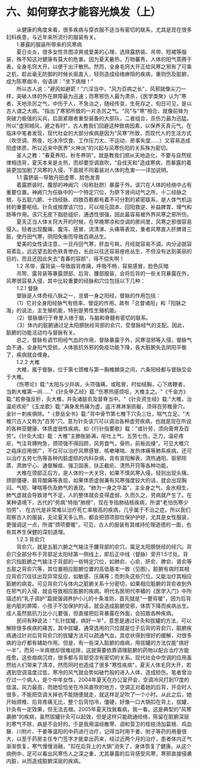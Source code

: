 # 六、如何穿衣才能容光焕发（上）
  
　　从健康的角度来看，很多疾病与穿衣服不适当有密切的联系，尤其是现在很多妇科疾患，与近年来所流行的服装有关。  
　　1.暴露的服装所带来的风寒病  
　　夏日炎炎，很多女性贪图凉爽或爱美的心理，选择露脐装、吊带、短裙等服装，殊不知这对健康有莫大的危害。因为夏天暑热，万物蕃秀，人体的阳气蒸腾于表，全身毛窍大开，以便于出汗散热。然而，全身毛窍大开正给风寒之邪有了可乘之机，趁此毫无防御的时候长驱直入，轻则造成经络痹阻的疾病，重则伤及脏腑，成为陈寒痼冷，俗语讲："坐下病根！"  
　　所以古人说："避风如避箭！"六淫当中，"风为百病之长"，风邪就像尖刀一样，突破人体的外在屏障最为迅速；而寒邪伤人最为肃杀，《医学类聚》认为"寒者，天地杀厉之气，中伤于人，不急治之，随经传变，生死存之，旬日可见，是以古人谓之大病。"指出了寒邪所致的一片杀厉之气。"风"与"寒"相合，就像前锋为突破力极强的尖兵，后面紧跟者重型装备的大部队，二者组合，杀伤力最为迅猛。所以"虚邪贼风，避之有时"，古人教我们回避这种致病因素，以保养天真元气。在临床中笔者发现，现代社会的大部分疾病是因为"风寒"所致，而现代人的生活方式（吹空调、熬夜、吃冰冷饮食、工作压力大、不运动、房事失度……）又容易造成阳虚体质，所以近来中医界"火神派"的兴起与风寒伤阳的关系殊为密切。  
　　圣人之教："春夏养阳，秋冬养阴"，就是教我们顺从天地造化，不要与自然规律相违背，夏天本来是炎热，而却要空调直吹，"自伐天和"造成寒病，而暴露的着装更加加剧了风寒的入侵，下面就不同着装对人体的危害一一详加说明。  
　　1.1 露脐装--导致丹田虚寒、脸色发青  
　　着露脐装时，腹部的神阙穴（俗称肚脐）暴露于外。该穴在人体的经络中占有重要位置。神阙穴为任脉中的一个特定穴位，为脐下肾间动气之所，十二经脉之根，与五脏六腑、十四经脉、四肢百骸都有着不可分割的紧密联系，是人体气机运转的重要枢纽。针灸或按摩该穴位，可以培元固本、回阳救逆、补益脾胃、理气和肠等作用。该穴无皮下脂肪组织，通透性很强，因此最容易被外界风寒之邪所伤。  
　　夏天正当人体关窍大开的时候，在早晚寒凉和空调的房间里，风寒之邪很容易侵入。轻者出现腹痛、腹泻、感冒、流清涕、头痛等表现，重者风寒直入肝脾肾三脏，使丹田气寒，阴阳失衡而导致百病丛生。  
　　爱美的女性请注意，一旦丹田气寒，肝血亏耗，月经就容易不调，内分泌就容易紊乱，远远望去脸色铁青惨白，长此以往还容易痤疮丛生，不但没有达到美丽的目的，而且还因此失去"青春的容颜"，得不偿失啊！  
　　1.2 吊带、露背装--导致肩背疼痛，呼吸不畅，容易感冒，脸色灰暗  
　　吊带、露背装等暴露颈部、后背、腰部服装，会将后背的一些关窍暴露在外，风寒很容易入侵，其中比较重要的经脉和穴位包括以下几种：  
　　1.2.1 督脉  
　　督脉是人体奇经八脉之一，总督一身之阳经，督脉的作用包括：  
　　（1）它对全身阳经脉气有统率、督促的作用。故有「总督诸阳」和「阳脉之海」的说法，主生殖机能，特别是男性生殖机能。  
　　（2）督脉循行于脊里入络于脑，与脑和脊髓有密切的联系。  
　　（3）体内的脏腑通过足太阳膀胱经背部的俞穴，受督脉经气的支配。因此，脏腑的功能活动均与督脉有关。  
　　总之，督脉有调节阳经气血的作用，督脉暴露于外，风寒湿邪等入侵，督脉气血不通，全身阳气受损，人体抵抗外邪的免疫功能下降，各大脏腑失去阴阳平衡了，疾病就会缠身。  
　　1.2.2 大椎  
　　大椎，属于督脉，位于第七颈椎与第一胸椎棘突之间，六条阳经都与督脉交会于大椎。  
　　《伤寒论》载:"太阳与少并病，头项强痛，或眩冒，时如结胸，心下痞鞭者，当刺大椎第一间……"《针灸甲乙经》载:"伤寒热感烦呕，大椎主之。"《千金方》载:"若脊强反折，灸大椎，并灸诸脏俞及督脊当中。"《针灸资生经》载:"大椎，治温疟疚疟"《玉龙歌》载:"满身发热痛为虚，盗汗淋淋渐损躯，须得百劳椎骨穴，金针一刺疾俱除。"《景岳全书》载:"背中骨节第七椎下穴灸三壮，喘气立足。"大椎穴古人又称为"百劳"穴，意为针灸该穴可以调治各种虚劳疾病，也就是现在所说的各种亚健康、体质虚弱性疾病。如《行针指要歌》载："或针劳，须向膏育及百劳"。《针灸大成》载：大椎"主肺胀胁满，呕吐上气，五劳七伤，乏力，温疟疼疟，气注背膊拘急，颈项强不得回顾，风劳食气，骨热，前板齿燥"。可见大椎穴之临床应用很广，不仅可以治疗风寒感冒、咳嗽哮喘、发热体痛等肺系疾病，还可以治疗五劳七伤等各种内脏虚损的内科杂病，具有宣阳解表、清热通阳、驱邪除蒸、肃肺宁心、通督解痉、强卫固表、扶正截疟、清热开窍等各种功能。  
　　大椎在颈部正后方，是人体的一大关窍，如果不慎风寒入侵，轻则出现头痛、颈部僵硬、肩背酸痛等表现，如果体质虚弱兼有风寒强度较大的话，就会出现胸闷、气短、哮喘等伤及肺气的表现。"肺为一身之华盖"，主全身之气，金水相生，肺气虚就会导致肾气不足，人的整体就会变得虚弱，久而久之，劳病就产生了。在某种语境下，古代的"劳病"特指"肺痨"，现在专指肺结核疾病，所谓"老怕伤寒少怕劳"， 在古代是非常难以治疗死亡率极高的疾病，几乎属于不治之症。所以我们观察古人的服装，无论夏天多么热，都会把颈项部位保护护好，尤其是女性服装，更强调这一点，所谓"颈项要暖"。可见，古人的服装有其维持伦理道德的一面，也有其养生保健的深刻道理。  
　　1.2.3 背俞穴  
　　背俞穴，就是五脏六腑之气输注于腰背部的俞穴，属足太阳膀胱经的经穴。背俞穴全部分布于背部足太阳经第一侧线上，即后正中线（督脉）旁开1.5寸处。背俞穴指脏腑之气输注于背部的一些特定穴位，如肺俞、心俞、肝俞、脾俞、肾俞等五脏之背俞穴等，其位置相应脏腑位置的高低基本一致（见图）。脏腑有病时其相应背俞穴往往出现异常反应，如敏感、压痛等；而刺灸这些穴位，又能治疗其相应脏腑的病变。可见背俞穴与体内之脏腑关系十分密切，如果相应脏腑的背俞收到外在邪气的入侵，就会导致相应脏腑的疾病。明代名医明代李橚的《医学入门》中所描述的"乳子调护"篇就强调养护小儿的十条准则，首先就是"一要背暖"，因为后背是内脏的屏障，小孩子不加保护的话，就会造成脏腑受邪，体质下降而疾病丛生。成人虽然抵抗力比小儿要强，但直接把后背暴露在外面，会招致各种疾病。  
　　民间有种说法："扎针拔罐，病好一半"，意思是通过针灸和拔罐的方法，可以解除很多疾病的痛苦，其中拔罐，通常选用的穴位就是位于后背的背俞穴，脏腑疾病通过针对后背背俞穴的拔罐方法可以疏通气血，其症状得到很好的缓解，对很多病的治疗都有辅助作用。但是，有一些深入脏腑的痼病，用拔罐的方法仅能"病好一半"，而另一半病根却很难祛除，这就需要依靠调理脏腑的药物以配合治疗方能痊愈。这些痼病沉疴，很多都与背部受凉有密切的关系。现代社会中空调的应用虽然给人们带来了清凉，然而同时也造成了很多"寒性疾病"，夏天人体毛窍大开，若遇到空调温度过低，寒冷的风气就会势如破竹般的进入人体，造成损伤。笔者曾治疗过一个病人，是个中年女性，2004年夏天在办公室开会，空调冷风打到17度的低温，风力最高，而她恰恰坐在冷风直吹的地方，空调正对着她的后背，开会时人很多，不能把空调关掉也不能随便就走，就这样足足吹了一个小时。从此之后，她开始颈椎、后背疼痛无比，整个后背怕冷，僵硬，好像一口大锅扣在背上，拔罐、针灸有一定效果，但无法去根。2005年夏天找我看病，我一看，这是典型的"风寒袭肺"的疾病，虽然拔罐针灸可以起效，但是这样只能疏通经络，陈留在脏腑深层的寒气不除，病是不会好的。于是我用温经散寒、调和营卫的桂枝汤加葛根、鸡血藤、川附片、干姜等温阳的中药进行治疗，记得当时用干姜、附子等药的用量很大，以至于药房主任专门签字才能拿出药来，经过近两个月的治疗，患者体内正气渐渐恢复，寒气慢慢消融，"扣在后背上的大锅"消失了，身体恢复了健康。从这个病例中，足可以看出风寒伤人之深之重，尤其暴露的后背感受风寒，寒邪直接侵袭内脏，从而造成脏腑深层的疾病。  